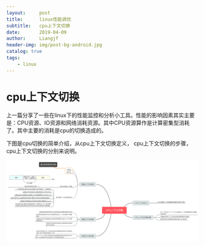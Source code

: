 ```yaml
---
layout:     post                  
title:      linux性能调优       
subtitle:   cpu上下文切换
date:       2019-04-09          
author:     Liangjf                  
header-img: img/post-bg-android.jpg
catalog: true                      
tags:                       
    - linux
---
```


# cpu上下文切换

上一篇分享了一些在linux下的性能监控和分析小工具。性能的影响因素其实主要是：CPU资源、IO资源和网络消耗资源。其中CPU资源算作是计算密集型消耗了。其中主要的消耗是cpu的切换造成的。

下图是cpu切换的简单介绍，从cpu上下文切换定义， cpu上下文切换的步骤， cpu上下文切换的分别来说明。

![](https://github.com/liangjfblue/liangjfblue.github.io/blob/master/img/linux2.jpg?raw=true)
